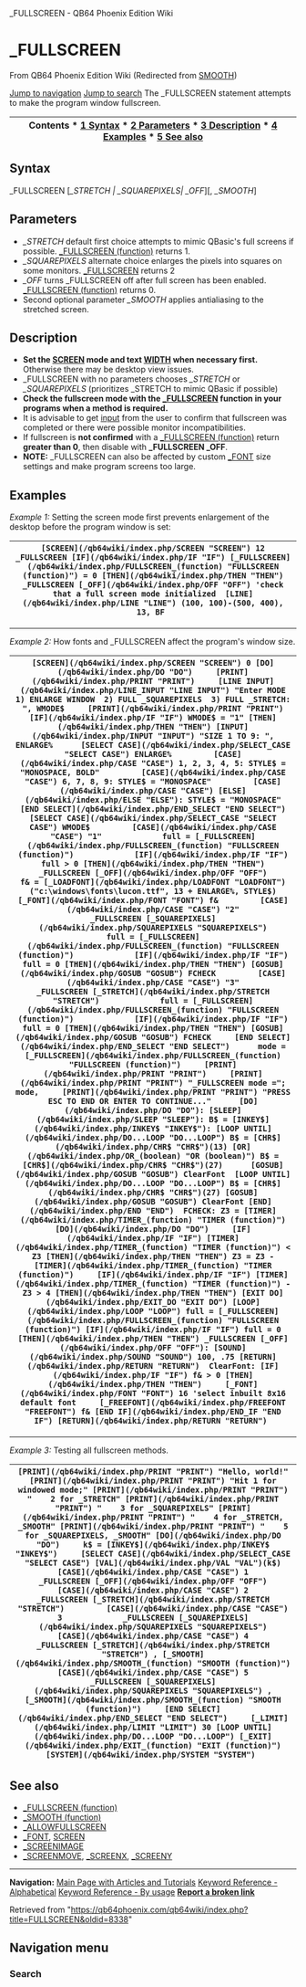 


\_FULLSCREEN - QB64 Phoenix Edition Wiki








# \_FULLSCREEN



From QB64 Phoenix Edition Wiki
(Redirected from [SMOOTH](/qb64wiki/index.php?title=SMOOTH&redirect=no "SMOOTH"))


[Jump to navigation](#mw-head)
[Jump to search](#searchInput)
The \_FULLSCREEN statement attempts to make the program window fullscreen.


  






| Contents * [1 Syntax](#Syntax) * [2 Parameters](#Parameters) * [3 Description](#Description) * [4 Examples](#Examples) * [5 See also](#See_also) |
| --- |


## Syntax


\_FULLSCREEN [*\_STRETCH | \_SQUAREPIXELS| \_OFF*][, *\_SMOOTH*]
  




## Parameters


* *\_STRETCH* default first choice attempts to mimic QBasic's full screens if possible. [\_FULLSCREEN (function)](/qb64wiki/index.php/FULLSCREEN_(function) "FULLSCREEN (function)") returns 1.
* *\_SQUAREPIXELS* alternate choice enlarges the pixels into squares on some monitors. [\_FULLSCREEN](/qb64wiki/index.php/FULLSCREEN_(function) "FULLSCREEN (function)") returns 2
* *\_OFF* turns \_FULLSCREEN off after full screen has been enabled. [\_FULLSCREEN (function)](/qb64wiki/index.php/FULLSCREEN_(function) "FULLSCREEN (function)") returns 0.
* Second optional parameter *\_SMOOTH* applies antialiasing to the stretched screen.


  




## Description


* **Set the [SCREEN](/qb64wiki/index.php/SCREEN "SCREEN") mode and text [WIDTH](/qb64wiki/index.php/WIDTH "WIDTH") when necessary first.** Otherwise there may be desktop view issues.
* \_FULLSCREEN with no parameters chooses *\_STRETCH* or *\_SQUAREPIXELS* (prioritizes \_STRETCH to mimic QBasic if possible)
* **Check the fullscreen mode with the [\_FULLSCREEN](/qb64wiki/index.php/FULLSCREEN_(function) "FULLSCREEN (function)") function in your programs when a method is required.**
* It is advisable to get [input](/qb64wiki/index.php/INPUT "INPUT") from the user to confirm that fullscreen was completed or there were possible monitor incompatibilities.
* If fullscreen is **not confirmed** with a [\_FULLSCREEN (function)](/qb64wiki/index.php/FULLSCREEN_(function) "FULLSCREEN (function)") return **greater than 0**, then disable with **\_FULLSCREEN \_OFF**.
* **NOTE:** \_FULLSCREEN can also be affected by custom [\_FONT](/qb64wiki/index.php/FONT "FONT") size settings and make program screens too large.


  




## Examples


*Example 1:* Setting the screen mode first prevents enlargement of the desktop before the program window is set:





| ``` [SCREEN](/qb64wiki/index.php/SCREEN "SCREEN") 12 _FULLSCREEN [IF](/qb64wiki/index.php/IF "IF") [_FULLSCREEN](/qb64wiki/index.php/FULLSCREEN_(function) "FULLSCREEN (function)") = 0 [THEN](/qb64wiki/index.php/THEN "THEN") _FULLSCREEN [_OFF](/qb64wiki/index.php/OFF "OFF") 'check that a full screen mode initialized  [LINE](/qb64wiki/index.php/LINE "LINE") (100, 100)-(500, 400), 13, BF  ``` |
| --- |




---


*Example 2:* How fonts and \_FULLSCREEN affect the program's window size.





| ``` [SCREEN](/qb64wiki/index.php/SCREEN "SCREEN") 0 [DO](/qb64wiki/index.php/DO "DO")     [PRINT](/qb64wiki/index.php/PRINT "PRINT")     [LINE INPUT](/qb64wiki/index.php/LINE_INPUT "LINE INPUT") "Enter MODE 1) ENLARGE WINDOW  2) FULL _SQUAREPIXELS  3) FULL _STRETCH: ", WMODE$     [PRINT](/qb64wiki/index.php/PRINT "PRINT")     [IF](/qb64wiki/index.php/IF "IF") WMODE$ = "1" [THEN](/qb64wiki/index.php/THEN "THEN") [INPUT](/qb64wiki/index.php/INPUT "INPUT") "SIZE 1 TO 9: ", ENLARGE%      [SELECT CASE](/qb64wiki/index.php/SELECT_CASE "SELECT CASE") ENLARGE%         [CASE](/qb64wiki/index.php/CASE "CASE") 1, 2, 3, 4, 5: STYLE$ = "MONOSPACE, BOLD"         [CASE](/qb64wiki/index.php/CASE "CASE") 6, 7, 8, 9: STYLE$ = "MONOSPACE"         [CASE](/qb64wiki/index.php/CASE "CASE") [ELSE](/qb64wiki/index.php/ELSE "ELSE"): STYLE$ = "MONOSPACE"     [END SELECT](/qb64wiki/index.php/END_SELECT "END SELECT")      [SELECT CASE](/qb64wiki/index.php/SELECT_CASE "SELECT CASE") WMODE$         [CASE](/qb64wiki/index.php/CASE "CASE") "1"             full = [_FULLSCREEN](/qb64wiki/index.php/FULLSCREEN_(function) "FULLSCREEN (function)")             [IF](/qb64wiki/index.php/IF "IF") full > 0 [THEN](/qb64wiki/index.php/THEN "THEN") _FULLSCREEN [_OFF](/qb64wiki/index.php/OFF "OFF")             f& = [_LOADFONT](/qb64wiki/index.php/LOADFONT "LOADFONT")("c:\windows\fonts\lucon.ttf", 13 + ENLARGE%, STYLE$)             [_FONT](/qb64wiki/index.php/FONT "FONT") f&         [CASE](/qb64wiki/index.php/CASE "CASE") "2"             _FULLSCREEN [_SQUAREPIXELS](/qb64wiki/index.php/SQUAREPIXELS "SQUAREPIXELS")             full = [_FULLSCREEN](/qb64wiki/index.php/FULLSCREEN_(function) "FULLSCREEN (function)")             [IF](/qb64wiki/index.php/IF "IF") full = 0 [THEN](/qb64wiki/index.php/THEN "THEN") [GOSUB](/qb64wiki/index.php/GOSUB "GOSUB") FCHECK         [CASE](/qb64wiki/index.php/CASE "CASE") "3"             _FULLSCREEN [_STRETCH](/qb64wiki/index.php/STRETCH "STRETCH")             full = [_FULLSCREEN](/qb64wiki/index.php/FULLSCREEN_(function) "FULLSCREEN (function)")             [IF](/qb64wiki/index.php/IF "IF") full = 0 [THEN](/qb64wiki/index.php/THEN "THEN") [GOSUB](/qb64wiki/index.php/GOSUB "GOSUB") FCHECK     [END SELECT](/qb64wiki/index.php/END_SELECT "END SELECT")      mode = [_FULLSCREEN](/qb64wiki/index.php/FULLSCREEN_(function) "FULLSCREEN (function)")     [PRINT](/qb64wiki/index.php/PRINT "PRINT")     [PRINT](/qb64wiki/index.php/PRINT "PRINT") "_FULLSCREEN mode ="; mode,     [PRINT](/qb64wiki/index.php/PRINT "PRINT") "PRESS ESC TO END OR ENTER TO CONTINUE..."      [DO](/qb64wiki/index.php/DO "DO"): [SLEEP](/qb64wiki/index.php/SLEEP "SLEEP"): B$ = [INKEY$](/qb64wiki/index.php/INKEY$ "INKEY$"): [LOOP UNTIL](/qb64wiki/index.php/DO...LOOP "DO...LOOP") B$ = [CHR$](/qb64wiki/index.php/CHR$ "CHR$")(13) [OR](/qb64wiki/index.php/OR_(boolean) "OR (boolean)") B$ = [CHR$](/qb64wiki/index.php/CHR$ "CHR$")(27)      [GOSUB](/qb64wiki/index.php/GOSUB "GOSUB") ClearFont  [LOOP UNTIL](/qb64wiki/index.php/DO...LOOP "DO...LOOP") B$ = [CHR$](/qb64wiki/index.php/CHR$ "CHR$")(27) [GOSUB](/qb64wiki/index.php/GOSUB "GOSUB") ClearFont [END](/qb64wiki/index.php/END "END")  FCHECK: Z3 = [TIMER](/qb64wiki/index.php/TIMER_(function) "TIMER (function)") [DO](/qb64wiki/index.php/DO "DO")     [IF](/qb64wiki/index.php/IF "IF") [TIMER](/qb64wiki/index.php/TIMER_(function) "TIMER (function)") < Z3 [THEN](/qb64wiki/index.php/THEN "THEN") Z3 = Z3 - [TIMER](/qb64wiki/index.php/TIMER_(function) "TIMER (function)")     [IF](/qb64wiki/index.php/IF "IF") [TIMER](/qb64wiki/index.php/TIMER_(function) "TIMER (function)") - Z3 > 4 [THEN](/qb64wiki/index.php/THEN "THEN") [EXIT DO](/qb64wiki/index.php/EXIT_DO "EXIT DO") [LOOP](/qb64wiki/index.php/LOOP "LOOP") full = [_FULLSCREEN](/qb64wiki/index.php/FULLSCREEN_(function) "FULLSCREEN (function)") [IF](/qb64wiki/index.php/IF "IF") full = 0 [THEN](/qb64wiki/index.php/THEN "THEN") _FULLSCREEN [_OFF](/qb64wiki/index.php/OFF "OFF"): [SOUND](/qb64wiki/index.php/SOUND "SOUND") 100, .75 [RETURN](/qb64wiki/index.php/RETURN "RETURN")  ClearFont: [IF](/qb64wiki/index.php/IF "IF") f& > 0 [THEN](/qb64wiki/index.php/THEN "THEN")     [_FONT](/qb64wiki/index.php/FONT "FONT") 16 'select inbuilt 8x16 default font     [_FREEFONT](/qb64wiki/index.php/FREEFONT "FREEFONT") f& [END IF](/qb64wiki/index.php/END_IF "END IF") [RETURN](/qb64wiki/index.php/RETURN "RETURN")  ``` |
| --- |




---


*Example 3:* Testing all fullscreen methods.





| ``` [PRINT](/qb64wiki/index.php/PRINT "PRINT") "Hello, world!" [PRINT](/qb64wiki/index.php/PRINT "PRINT") "Hit 1 for windowed mode;" [PRINT](/qb64wiki/index.php/PRINT "PRINT") "    2 for _STRETCH" [PRINT](/qb64wiki/index.php/PRINT "PRINT") "    3 for _SQUAREPIXELS" [PRINT](/qb64wiki/index.php/PRINT "PRINT") "    4 for _STRETCH, _SMOOTH" [PRINT](/qb64wiki/index.php/PRINT "PRINT") "    5 for _SQUAREPIXELS, _SMOOTH" [DO](/qb64wiki/index.php/DO "DO")     k$ = [INKEY$](/qb64wiki/index.php/INKEY$ "INKEY$")     [SELECT CASE](/qb64wiki/index.php/SELECT_CASE "SELECT CASE") [VAL](/qb64wiki/index.php/VAL "VAL")(k$)         [CASE](/qb64wiki/index.php/CASE "CASE") 1             _FULLSCREEN [_OFF](/qb64wiki/index.php/OFF "OFF")         [CASE](/qb64wiki/index.php/CASE "CASE") 2             _FULLSCREEN [_STRETCH](/qb64wiki/index.php/STRETCH "STRETCH")         [CASE](/qb64wiki/index.php/CASE "CASE") 3             _FULLSCREEN [_SQUAREPIXELS](/qb64wiki/index.php/SQUAREPIXELS "SQUAREPIXELS")         [CASE](/qb64wiki/index.php/CASE "CASE") 4             _FULLSCREEN [_STRETCH](/qb64wiki/index.php/STRETCH "STRETCH") , [_SMOOTH](/qb64wiki/index.php/SMOOTH_(function) "SMOOTH (function)")         [CASE](/qb64wiki/index.php/CASE "CASE") 5             _FULLSCREEN [_SQUAREPIXELS](/qb64wiki/index.php/SQUAREPIXELS "SQUAREPIXELS") , [_SMOOTH](/qb64wiki/index.php/SMOOTH_(function) "SMOOTH (function)")     [END SELECT](/qb64wiki/index.php/END_SELECT "END SELECT")     [_LIMIT](/qb64wiki/index.php/LIMIT "LIMIT") 30 [LOOP UNTIL](/qb64wiki/index.php/DO...LOOP "DO...LOOP") [_EXIT](/qb64wiki/index.php/EXIT_(function) "EXIT (function)") [SYSTEM](/qb64wiki/index.php/SYSTEM "SYSTEM")  ``` |
| --- |


  




## See also


* [\_FULLSCREEN (function)](/qb64wiki/index.php/FULLSCREEN_(function) "FULLSCREEN (function)")
* [\_SMOOTH (function)](/qb64wiki/index.php/SMOOTH_(function) "SMOOTH (function)")
* [\_ALLOWFULLSCREEN](/qb64wiki/index.php/ALLOWFULLSCREEN "ALLOWFULLSCREEN")
* [\_FONT](/qb64wiki/index.php/FONT "FONT"), [SCREEN](/qb64wiki/index.php/SCREEN "SCREEN")
* [\_SCREENIMAGE](/qb64wiki/index.php/SCREENIMAGE "SCREENIMAGE")
* [\_SCREENMOVE](/qb64wiki/index.php/SCREENMOVE "SCREENMOVE"), [\_SCREENX](/qb64wiki/index.php/SCREENX "SCREENX"), [\_SCREENY](/qb64wiki/index.php/SCREENY "SCREENY")


  






---


**Navigation:**
[Main Page with Articles and Tutorials](/qb64wiki/index.php/Main_Page "Main Page")
[Keyword Reference - Alphabetical](/qb64wiki/index.php/Keyword_Reference_-_Alphabetical "Keyword Reference - Alphabetical")
[Keyword Reference - By usage](/qb64wiki/index.php/Keyword_Reference_-_By_usage "Keyword Reference - By usage")
**[Report a broken link](https://qb64phoenix.com/forum/showthread.php?tid=2800)**  





Retrieved from "<https://qb64phoenix.com/qb64wiki/index.php?title=FULLSCREEN&oldid=8338>"




## Navigation menu








### Search





















